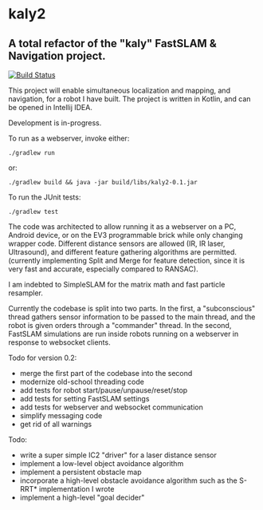 # kaly2
## A total refactor of the "kaly" FastSLAM &amp; Navigation project.
[![Build Status](https://travis-ci.org/jatjat/kaly2.svg?branch=master)](https://travis-ci.org/jatjat/kaly2)

This project will enable simultaneous localization and mapping, and navigation, for a robot I have built.
The project is written in Kotlin, and can be opened in Intellij IDEA.

Development is in-progress.

To run as a webserver, invoke either:
```
./gradlew run
```
or:
```
./gradlew build && java -jar build/libs/kaly2-0.1.jar
```

To run the JUnit tests:
```
./gradlew test
```


The code was architected to allow running it as a webserver on a PC, Android device, or on the EV3 programmable brick while only changing wrapper code.
Different distance sensors are allowed (IR, IR laser, Ultrasound), and different feature gathering algorithms are permitted.
(currently implementing Split and Merge for feature detection, since it is very fast and accurate, especially compared to RANSAC).

I am indebted to SimpleSLAM for the matrix math and fast particle resampler.

Currently the codebase is split into two parts. In the first, a "subconscious" thread gathers sensor information to be passed to the main thread, and the robot is given orders through a "commander" thread. In the second, FastSLAM simulations are run inside robots running on a webserver in response to websocket clients.

Todo for version 0.2:
  - merge the first part of the codebase into the second
  - modernize old-school threading code
  - add tests for robot start/pause/unpause/reset/stop
  - add tests for setting FastSLAM settings
  - add tests for webserver and websocket communication
  - simplify messaging code
  - get rid of all warnings

Todo:
  - write a super simple IC2 "driver" for a laser distance sensor
  - implement a low-level object avoidance algorithm
  - implement a persistent obstacle map
  - incorporate a high-level obstacle avoidance algorithm such as the S-RRT\* implementation I wrote
  - implement a high-level "goal decider"

